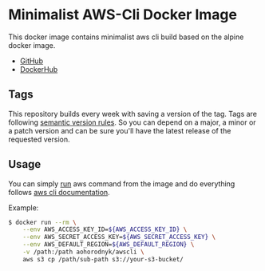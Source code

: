 # Minimalist AWS-Cli Docker Image
This docker image contains minimalist aws cli build based on the alpine docker image.

* [GitHub](https://github.com/aohorodnyk/docker-awscli)
* [DockerHub](https://hub.docker.com/r/aohorodnyk/awscli/)

## Tags
This repository builds every week with saving a version of the tag. Tags are following [semantic version rules](https://semver.org/). So you can depend on a major, a minor or a patch version and can be sure you'll have the latest release of the requested version.

## Usage
You can simply [run](https://docs.docker.com/engine/reference/run/) aws command from the image and do everything follows [aws cli documentation](https://aws.amazon.com/documentation/cli/).

Example:
```bash
$ docker run --rm \
    --env AWS_ACCESS_KEY_ID=${AWS_ACCESS_KEY_ID} \
    --env AWS_SECRET_ACCESS_KEY=${AWS_SECRET_ACCESS_KEY} \
    --env AWS_DEFAULT_REGION=${AWS_DEFAULT_REGION} \
    -v /path:/path aohorodnyk/awscli \
    aws s3 cp /path/sub-path s3://your-s3-bucket/
```
